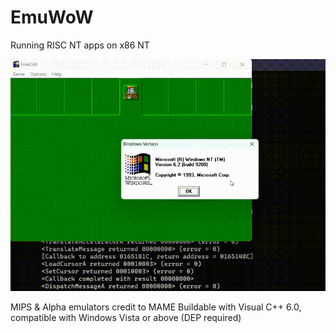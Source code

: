 # EmuWoW
 Running RISC NT apps on x86 NT 

![](https://raw.githubusercontent.com/BHTY/EmuWoW/main/img/20240217-194140.gif)

MIPS & Alpha emulators credit to MAME 
Buildable with Visual C++ 6.0, compatible with Windows Vista or above (DEP required) 
